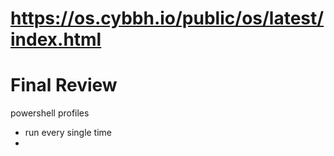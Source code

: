 # https://os.cybbh.io/public/os/latest/index.html
# Final Review
powershell profiles
- run every single time
- 
